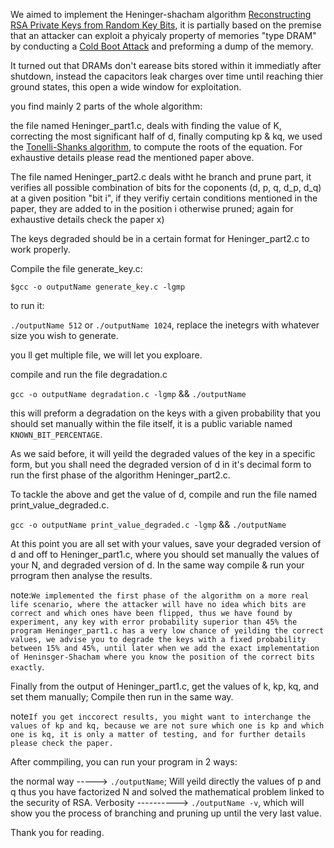 We aimed to implement the Heninger-shacham algorithm [Reconstructing RSA Private Keys from Random Key Bits](https://link.springer.com/chapter/10.1007/978-3-642-03356-8_1), it is partially based on the premise that an attacker can exploit a phyicaly property of memories "type DRAM" by conducting a [Cold Boot Attack](https://citp.princeton.edu/our-work/memory/) and preforming a dump of the memory.

It turned out that DRAMs don't earease bits stored within it immediatly after shutdown, instead the capacitors leak charges over time until reaching thier ground states, this open a wide window for exploitation.

you find mainly 2 parts of the whole algorithm:

the file named Heninger_part1.c, deals with finding the value of K, correcting the most significant half of d, finally computing kp & kq, we used the [Tonelli-Shanks algorithm](https://en.wikipedia.org/wiki/Tonelli%E2%80%93Shanks_algorithm), to compute the roots of the equation.
For exhaustive details please read the mentioned paper above.

The file named  Heninger_part2.c deals witht he branch and prune part, it verifies all possible combination of bits for the coponents (d, p, q, d_p, d_q) at a given position "bit i", if they verifiy certain conditions mentioned in the paper, they are added to in the position i otherwise pruned; again for exhaustive details check the paper x)

The keys degraded should be in a certain format for Heninger_part2.c to work properly.

Compile the file generate_key.c:

`$gcc -o outputName generate_key.c -lgmp`

to run it:

`./outputName 512` or `./outputName 1024`, replace the inetegrs with whatever size you wish to generate.

you ll get multiple file, we will let you exploare.

compile and run the file degradation.c

`gcc -o outputName degradation.c -lgmp` && `./outputName`

this will preform a degradation on the keys with a given probability that you should set manually within the file itself, it is a public variable named `KNOWN_BIT_PERCENTAGE`.

As we said before, it will yeild the degraded values of the key in a specific form, but you shall need the degraded version of d in it's decimal form to run the first phase of the algorithm Heninger_part2.c.

To tackle the above and get the value of d, compile and run the file named print_value_degraded.c.

`gcc -o outputName print_value_degraded.c -lgmp` && `./outputName`

At this point you are all set with your values, save your degraded version of d and off to Heninger_part1.c, where you should set manually the values of your N, and degraded version of d.
In the same way compile & run your prrogram then analyse the results.

note:`We implemented the first phase of the algorithm on a more real life scenario, where the attacker will have no idea which bits are correct and which ones have been flipped, thus we have found by experiment, any key with error probability superior than 45% the program Heninger_part1.c has a very low chance of yeilding the correct values, we advise you to degrade the keys with a fixed probability between 15% and 45%, until later when we add the exact implementation of Heninsger-Shacham where you know the position of the correct bits exactly`.

Finally from the output of Heninger_part1.c, get the values of k, kp, kq, and set them manually; Compile then run in the same way.

note`If you get inccorect results, you might want to interchange the values of kp and kq, because we are not sure which one is kp and which one is kq, it is only a matter of testing, and for further details please check the paper.`

After commpiling, you can run your program in 2 ways:

the normal way -----> `./outputName`; Will yeild directly the values of p and q thus you have factorized N and solved the mathematical problem linked to the security of RSA.
Verbosity ----------> `./outputName -v`, which will show you the process of branching and pruning up until the very last value.

Thank you for reading.













